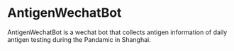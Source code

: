# AntigenWechatBot
AntigenWechatBot is a wechat bot that collects antigen information of daily antigen testing during the Pandamic in Shanghai.

